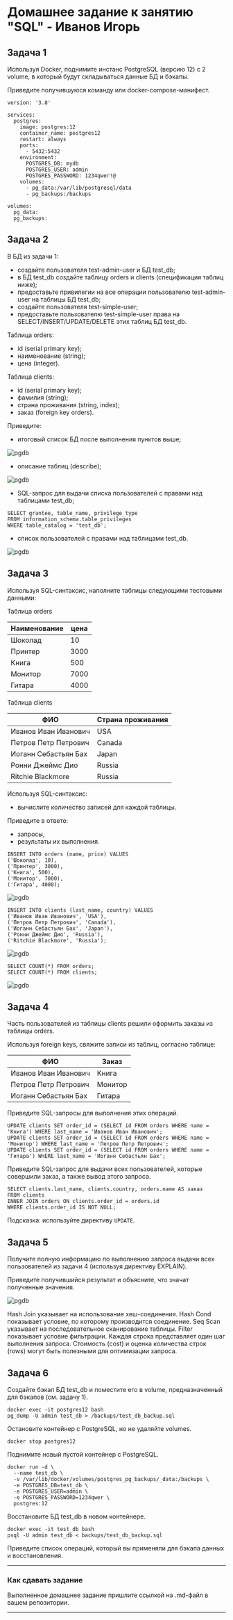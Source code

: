 # Домашнее задание к занятию "SQL" - Иванов Игорь

## Задача 1

Используя Docker, поднимите инстанс PostgreSQL (версию 12) c 2 volume, 
в который будут складываться данные БД и бэкапы.

Приведите получившуюся команду или docker-compose-манифест.

```
version: '3.8'

services:
  postgres:
    image: postgres:12
    container_name: postgres12
    restart: always
    ports:
      - 5432:5432
    environment:
      POSTGRES_DB: mydb
      POSTGRES_USER: admin
      POSTGRES_PASSWORD: 1234qwer!@
    volumes:
      - pg_data:/var/lib/postgresql/data
      - pg_backups:/backups

volumes:
  pg_data:
  pg_backups:
```

## Задача 2

В БД из задачи 1: 

- создайте пользователя test-admin-user и БД test_db;
- в БД test_db создайте таблицу orders и clients (спeцификация таблиц ниже);
- предоставьте привилегии на все операции пользователю test-admin-user на таблицы БД test_db;
- создайте пользователя test-simple-user;
- предоставьте пользователю test-simple-user права на SELECT/INSERT/UPDATE/DELETE этих таблиц БД test_db.

Таблица orders:

- id (serial primary key);
- наименование (string);
- цена (integer).

Таблица clients:

- id (serial primary key);
- фамилия (string);
- страна проживания (string, index);
- заказ (foreign key orders).

Приведите:

- итоговый список БД после выполнения пунктов выше;

![pgdb](https://github.com/gaming4funNel/db-02-sql/blob/main/img/pgdb1.png)

- описание таблиц (describe);

![pgdb](https://github.com/gaming4funNel/db-02-sql/blob/main/img/pgdb2.png)

- SQL-запрос для выдачи списка пользователей с правами над таблицами test_db;

```
SELECT grantee, table_name, privilege_type
FROM information_schema.table_privileges
WHERE table_catalog = 'test_db';
```

- список пользователей с правами над таблицами test_db.

![pgdb](https://github.com/gaming4funNel/db-02-sql/blob/main/img/pgdb3.png)

## Задача 3

Используя SQL-синтаксис, наполните таблицы следующими тестовыми данными:

Таблица orders

|Наименование|цена|
|------------|----|
|Шоколад| 10 |
|Принтер| 3000 |
|Книга| 500 |
|Монитор| 7000|
|Гитара| 4000|

Таблица clients

|ФИО|Страна проживания|
|------------|----|
|Иванов Иван Иванович| USA |
|Петров Петр Петрович| Canada |
|Иоганн Себастьян Бах| Japan |
|Ронни Джеймс Дио| Russia|
|Ritchie Blackmore| Russia|

Используя SQL-синтаксис:
- вычислите количество записей для каждой таблицы.

Приведите в ответе:
- запросы,
- результаты их выполнения.

```
INSERT INTO orders (name, price) VALUES
('Шоколад', 10),
('Принтер', 3000),
('Книга', 500),
('Монитор', 7000),
('Гитара', 4000);
```

![pgdb](https://github.com/gaming4funNel/db-02-sql/blob/main/img/pgdb4.png)

```
INSERT INTO clients (last_name, country) VALUES
('Иванов Иван Иванович', 'USA'),
('Петров Петр Петрович', 'Canada'),
('Иоганн Себастьян Бах', 'Japan'),
('Ронни Джеймс Дио', 'Russia'),
('Ritchie Blackmore', 'Russia');
```

![pgdb](https://github.com/gaming4funNel/db-02-sql/blob/main/img/pgdb5.png)

```
SELECT COUNT(*) FROM orders;
SELECT COUNT(*) FROM clients;
```
![pgdb](https://github.com/gaming4funNel/db-02-sql/blob/main/img/pgdb6.png)

## Задача 4

Часть пользователей из таблицы clients решили оформить заказы из таблицы orders.

Используя foreign keys, свяжите записи из таблиц, согласно таблице:

|ФИО|Заказ|
|------------|----|
|Иванов Иван Иванович| Книга |
|Петров Петр Петрович| Монитор |
|Иоганн Себастьян Бах| Гитара |

Приведите SQL-запросы для выполнения этих операций.

```
UPDATE clients SET order_id = (SELECT id FROM orders WHERE name = 'Книга') WHERE last_name = 'Иванов Иван Иванович';
UPDATE clients SET order_id = (SELECT id FROM orders WHERE name = 'Монитор') WHERE last_name = 'Петров Петр Петрович';
UPDATE clients SET order_id = (SELECT id FROM orders WHERE name = 'Гитара') WHERE last_name = 'Иоганн Себастьян Бах';
```

Приведите SQL-запрос для выдачи всех пользователей, которые совершили заказ, а также вывод этого запроса.

```
SELECT clients.last_name, clients.country, orders.name AS заказ
FROM clients
INNER JOIN orders ON clients.order_id = orders.id
WHERE clients.order_id IS NOT NULL;
```

Подсказка: используйте директиву `UPDATE`.

## Задача 5

Получите полную информацию по выполнению запроса выдачи всех пользователей из задачи 4 
(используя директиву EXPLAIN).

Приведите получившийся результат и объясните, что значат полученные значения.

![pgdb](https://github.com/gaming4funNel/db-02-sql/blob/main/img/pgdb7.png)

Hash Join указывает на использование хеш-соединения. Hash Cond показывает условие, по которому производится соединение. Seq Scan указывает на последовательное сканирование таблицы. Filter показывает условие фильтрации.
Каждая строка представляет один шаг выполнения запроса. Стоимость (cost) и оценка количества строк (rows) могут быть полезными для оптимизации запроса.

## Задача 6

Создайте бэкап БД test_db и поместите его в volume, предназначенный для бэкапов (см. задачу 1).

```
docker exec -it postgres12 bash
pg_dump -U admin test_db > /backups/test_db_backup.sql
```

Остановите контейнер с PostgreSQL, но не удаляйте volumes.

```
docker stop postgres12
```

Поднимите новый пустой контейнер с PostgreSQL.

```
docker run -d \
  --name test_db \
  -v /var/lib/docker/volumes/postgres_pg_backups/_data:/backups \
  -e POSTGRES_DB=test_db \
  -e POSTGRES_USER=admin \
  -e POSTGRES_PASSWORD=1234qwer \
  postgres:12
```

Восстановите БД test_db в новом контейнере.

```
docker exec -it test_db bash
psql -U admin test_db < backups/test_db_backup.sql
```

Приведите список операций, который вы применяли для бэкапа данных и восстановления. 

---

### Как cдавать задание

Выполненное домашнее задание пришлите ссылкой на .md-файл в вашем репозитории.

---